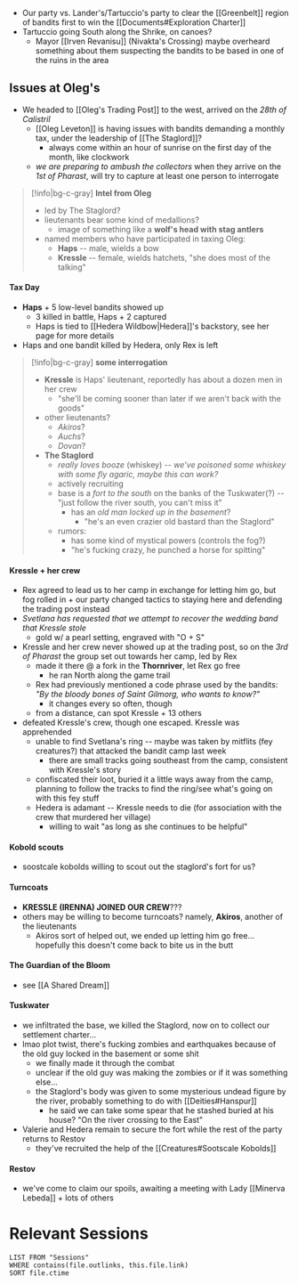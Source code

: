 - Our party vs. Lander's/Tartuccio's party to clear the [[Greenbelt]] region of bandits first to win the [[Documents#Exploration Charter]]
- Tartuccio going South along the Shrike, on canoes?
	- Mayor [[Irven Revanisu]] (Nivakta's Crossing) maybe overheard something about them suspecting the bandits to be based in one of the ruins in the area

## Issues at Oleg's
- We headed to [[Oleg's Trading Post]] to the west, arrived on the *28th of Calistril*
	- [[Oleg Leveton]] is having issues with bandits demanding a monthly tax, under the leadership of [[The Staglord]]?
		- always come within an hour of sunrise on the first day of the month, like clockwork
	- *we are preparing to ambush the collectors* when they arrive on the *1st of Pharast*, will try to capture at least one person to interrogate

>[!info|bg-c-gray] **Intel from Oleg**
> - led by The Staglord?
> - lieutenants bear some kind of medallions?
> 	- image of something like a **wolf's head with stag antlers**
> - named members who have participated in taxing Oleg:
> 	- **Haps** -- male, wields a bow
> 	- **Kressle** -- female, wields hatchets, "she does most of the talking"

#### Tax Day
- **Haps** + 5 low-level bandits showed up
	- 3 killed in battle, Haps + 2 captured
	- Haps is tied to [[Hedera Wildbow|Hedera]]'s backstory, see her page for more details
- Haps and one bandit killed by Hedera, only Rex is left

>[!info|bg-c-gray] **some interrogation**
>- **Kressle** is Haps' lieutenant, reportedly has about a dozen men in her crew
>	- "she'll be coming sooner than later if we aren't back with the goods"
>- other lieutenants?
>	- *Akiros*?
>	- *Auchs*?
>	- *Dovan*?
>- **The Staglord**
>	- *really loves booze* (whiskey) -- *we've poisoned some whiskey with some fly agaric, maybe this can work?*
>	- actively recruiting
>	- base is a *fort to the south* on the banks of the Tuskwater(?) -- "just follow the river south, you can't miss it"
>		- has an *old man locked up in the basement*?
>			- "he's an even crazier old bastard than the Staglord"
>	- rumors:
>		- has some kind of mystical powers (controls the fog?)
>		- "he's fucking crazy, he punched a horse for spitting"

#### Kressle + her crew
- Rex agreed to lead us to her camp in exchange for letting him go, but fog rolled in + our party changed tactics to staying here and defending the trading post instead
- *Svetlana has requested that we attempt to recover the wedding band that Kressle stole*
	- gold w/ a pearl setting, engraved with "O + S"
- Kressle and her crew never showed up at the trading post, so on the *3rd of Pharast* the group set out towards her camp, led by Rex
	- made it there @ a fork in the **Thornriver**, let Rex go free
		- he ran North along the game trail
	- Rex had previously mentioned a code phrase used by the bandits: *"By the bloody bones of Saint Gilmorg, who wants to know?"*
		- it changes every so often, though
	- from a distance, can spot Kressle + 13 others
- defeated Kressle's crew, though one escaped. Kressle was apprehended
	- unable to find Svetlana's ring -- maybe was taken by mitflits (fey creatures?) that attacked the bandit camp last week
		- there are small tracks going southeast from the camp, consistent with Kressle's story
	- confiscated their loot, buried it a little ways away from the camp, planning to follow the tracks to find the ring/see what's going on with this fey stuff
	- Hedera is adamant -- Kressle needs to die (for association with the crew that murdered her village)
		- willing to wait "as long as she continues to be helpful"

#### Kobold scouts
- soostcale kobolds willing to scout out the staglord's fort for us?

#### Turncoats
- **KRESSLE (IRENNA) JOINED OUR CREW**???
- others may be willing to become turncoats? namely, **Akiros**, another of the lieutenants
	- Akiros sort of helped out, we ended up letting him go free... hopefully this doesn't come back to bite us in the butt

#### The Guardian of the Bloom
- see [[A Shared Dream]]

#### Tuskwater
- we infiltrated the base, we killed the Staglord, now on to collect our settlement charter...
- lmao plot twist, there's fucking zombies and earthquakes because of the old guy locked in the basement or some shit
	- we finally made it through the combat
	- unclear if the old guy was making the zombies or if it was something else...
	- the Staglord's body was given to some mysterious undead figure by the river, probably something to do with [[Deities#Hanspur]]
		- he said we can take some spear that he stashed buried at his house? "On the river crossing to the East"
- Valerie and Hedera remain to secure the fort while the rest of the party returns to Restov
	- they've recruited the help of the [[Creatures#Sootscale Kobolds]]

#### Restov
- we've come to claim our spoils, awaiting a meeting with Lady [[Minerva Lebeda]] + lots of others

# Relevant Sessions
```dataview
LIST FROM "Sessions"
WHERE contains(file.outlinks, this.file.link)
SORT file.ctime
```